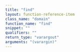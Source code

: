 ```yaml
---
title: "find"
layout: function-reference-item
class_name: "domain"
function_name: "find"
snippet: ""
qualifiers: ""
return_type: "varargout"
arguments: "(varargin)"
---
```


<pre class="help-text"></pre>